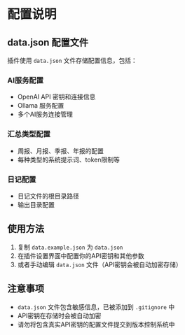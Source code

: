 # 配置说明

## data.json 配置文件

插件使用 `data.json` 文件存储配置信息，包括：

### AI服务配置
- OpenAI API 密钥和连接信息
- Ollama 服务配置
- 多个AI服务连接管理

### 汇总类型配置
- 周报、月报、季报、年报的配置
- 每种类型的系统提示词、token限制等

### 日记配置
- 日记文件的根目录路径
- 输出目录配置

## 使用方法

1. 复制 `data.example.json` 为 `data.json`
2. 在插件设置界面中配置你的API密钥和其他参数
3. 或者手动编辑 `data.json` 文件（API密钥会被自动加密存储）

## 注意事项

- `data.json` 文件包含敏感信息，已被添加到 `.gitignore` 中
- API密钥在存储时会被自动加密
- 请勿将包含真实API密钥的配置文件提交到版本控制系统中

